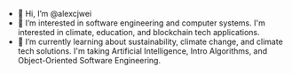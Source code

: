 - 👋 Hi, I’m @alexcjwei
- 👀 I’m interested in software engineering and computer systems. I'm interested in climate, education, and blockchain tech applications.
- 🌱 I’m currently learning about sustainability, climate change, and climate tech solutions. I'm taking Artificial Intelligence, Intro Algorithms, and Object-Oriented Software Engineering.

<!---
alexcjwei/alexcjwei is a ✨ special ✨ repository because its `README.md` (this file) appears on your GitHub profile.
You can click the Preview link to take a look at your changes.
--->
